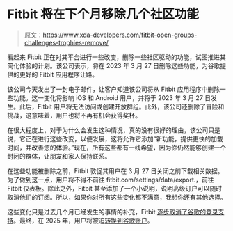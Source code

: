 # Fitbit 将在下个月移除几个社区功能

> 原文：<https://www.xda-developers.com/fitbit-open-groups-challenges-trophies-remove/>

看起来 Fitbit 正在对其平台进行一些改变，删除一些社区驱动的功能，试图推进其简化体验的计划。该公司表示，将在 2023 年 3 月 27 日删除这些功能，为谷歌提供的更好的 Fitbit 应用程序让路。

该公司今天发出了一封电子邮件，让客户知道该公司将从 Fitbit 应用程序中删除一些功能。这一变化将影响 iOS 和 Android 用户，并将于 2023 年 3 月 27 日发生。此后，Fitbit 用户将无法访问或创建开放群组。此外，该公司还删除了冒险和挑战，这意味着，用户也将不再有机会获得奖杯。

在很大程度上，对于为什么会发生这种情况，真的没有很好的理由，该公司只是说，它正在进行这些改变，以便发展，这将允许它添加“新功能，提供更快的加载时间，并改善您的体验。”现在，所有这些都有一线希望，因为你仍然能够创建一个封闭的群体，让朋友和家人保持联系。

在这些功能被删除之前，Fitbit 敦促其用户在 3 月 27 日关闭之前下载相关数据。为了做到这一点，用户将不得不前往 fitbit.com/settings/data/export.，前往 Fitbit 仪表板。除此之外，Fitbit 甚至添加了一个小说明，说明高级订户可以随时取消他们的订阅。所以，如果你对所有这些变化都不满意，我想你还有其他选择。

这些变化只是过去几个月已经发生的事情的补充，Fitbit [逐步取消了谷歌的登录支持](https://www.xda-developers.com/fitbit-phasing-out-google-sign-in-support/)。最终，在 2025 年，用户将被迫[转换到谷歌账户](https://www.xda-developers.com/google-account-mandatory-for-fitbit-2025/)。